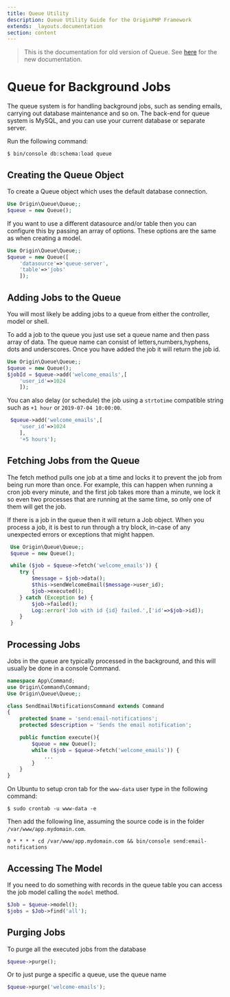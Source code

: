 ```yaml
---
title: Queue Utility
description: Queue Utility Guide for the OriginPHP Framework
extends: _layouts.documentation
section: content
---
```


> This is the documentation for old version of Queue. See [here](/docs/queue) for the new documentation.

# Queue for Background Jobs

The queue system is for handling background jobs, such as sending emails, carrying out database maintenance and so on. The back-end for queue system is MySQL, and you can use your current database or separate server.

Run the following command:

```linux
$ bin/console db:schema:load queue
```

## Creating the Queue Object

To create a Queue object which uses the default database connection.

```php
Use Origin\Queue\Queue;;
$queue = new Queue();
```

If you want to use a different datasource and/or table then you can configure this by passing an array of
options. These options are the same as when creating a model.

```php
Use Origin\Queue\Queue;;
$queue = new Queue([
    'datasource'=>'queue-server',
    'table'=>'jobs'
    ]);
```

## Adding Jobs to the Queue

You will most likely be adding jobs to a queue from either the controller, model or shell. 

To add a job to the queue you just use set a queue name and then pass array of data. The queue name can consist of letters,numbers,hyphens, dots and underscores. Once you have added the job it will return the job id.

```php
Use Origin\Queue\Queue;;
$queue = new Queue();
$jobId = $queue->add('welcome_emails',[
    'user_id'=>1024
    ]);
```

You can also delay (or schedule) the job using a `strtotime` compatible string such as `+1 hour` or `2019-07-04 10:00:00`.

```php
 $queue->add('welcome_emails',[
    'user_id'=>1024
    ],
    '+5 hours');
```

## Fetching Jobs from the Queue

The fetch method pulls one job at a time and locks it to prevent the job from being run more than once. For example, this can happen when running a cron job every minute, and the first job takes more than a minute, we lock it so even two processes that are running at the same time, so only one of them will get the job.

If there is a job in the queue then it will return a Job object. When you process a job, it is best to run through a try block, in-case of any unexpected errors or exceptions that might happen.

```php
 Use Origin\Queue\Queue;;
 $queue = new Queue();

 while ($job = $queue->fetch('welcome_emails')) {
    try {
        $message = $job->data();
        $this->sendWelcomeEmail($message->user_id);
        $job->executed();
    } catch (Exception $e) {
        $job->failed();
        Log::error('Job with id {id} failed.',['id'=>$job->id]);
    }  
 }
```

## Processing Jobs

Jobs in the queue are typically processed in the background, and this will usually be done in a console Command.

```php
namespace App\Command;
use Origin\Command\Command;
Use Origin\Queue\Queue;;

class SendEmailNotificationsCommand extends Command
{
    protected $name = 'send:email-notifications';
    protected $description = 'Sends the email notification';

    public function execute(){
        $queue = new Queue();
        while ($job = $queue->fetch('welcome_emails')) {
            ...
        }
    }
}
```



On Ubuntu to setup cron tab for the `www-data` user type in the following command:

```linux
$ sudo crontab -u www-data -e
```

Then add the following line, assuming the source code is in the folder `/var/www/app.mydomain.com`.
```
0 * * * * cd /var/www/app.mydomain.com && bin/console send:email-notifications
```

## Accessing The Model

If you need to do something with records in the queue table you can access the job model calling the `model` method.

```php
$Job = $queue->model();
$jobs = $Job->find('all');
```

## Purging Jobs

To purge all the executed jobs from the database

```php
$queue->purge();
```

Or to just purge a specific a queue, use the queue name

```php
$queue->purge('welcome-emails');
```